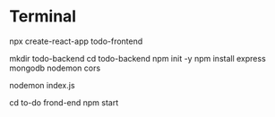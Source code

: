 # Terminal

npx create-react-app todo-frontend

mkdir todo-backend
cd todo-backend
npm init -y
npm install express mongodb nodemon cors

<!-- 使用后端。 -->

nodemon index.js

<!-- 此时，terminal内出现work pls展示的是listen。浏览器测试3001, 展示get: did this work -->

<!-- 6结束后，清理前端。测试前端 -->

cd to-do frond-end
npm start

<!-- 测试3001 app.get("/todos",此时显示数据库内容。3条。 -->
<!-- 测试3000。测试前端 -->

<!-- 后端出错 重新启动nodemon index.js -->
